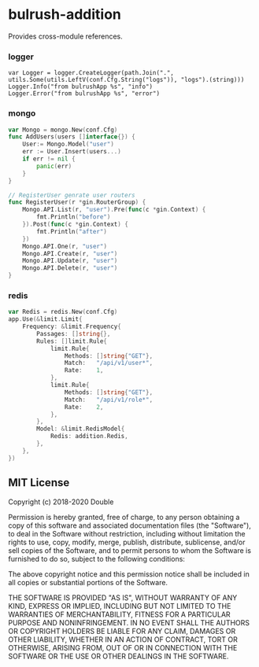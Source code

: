 # bulrush-addition
Provides cross-module references.  

### logger
```
var Logger = logger.CreateLogger(path.Join(".", utils.Some(utils.LeftV(conf.Cfg.String("logs")), "logs").(string)))
Logger.Info("from bulrushApp %s", "info")
Logger.Error("from bulrushApp %s", "error")
```
### mongo
```go
var Mongo = mongo.New(conf.Cfg)
func AddUsers(users []interface{}) {
	User:= Mongo.Model("user")
	err := User.Insert(users...)
	if err != nil {
		panic(err)
	}
}

// RegisterUser genrate user routers
func RegisterUser(r *gin.RouterGroup) {
	Mongo.API.List(r, "user").Pre(func(c *gin.Context) {
		fmt.Println("before")
	}).Post(func(c *gin.Context) {
		fmt.Println("after")
	})
	Mongo.API.One(r, "user")
	Mongo.API.Create(r, "user")
	Mongo.API.Update(r, "user")
	Mongo.API.Delete(r, "user")
}
```
### redis
```go
var Redis = redis.New(conf.Cfg)
app.Use(&limit.Limit{
	Frequency: &limit.Frequency{
		Passages: []string{},
		Rules: []limit.Rule{
			limit.Rule{
				Methods: []string{"GET"},
				Match:   "/api/v1/user*",
				Rate:    1,
			},
			limit.Rule{
				Methods: []string{"GET"},
				Match:   "/api/v1/role*",
				Rate:    2,
			},
		},
		Model: &limit.RedisModel{
			Redis: addition.Redis,
		},
	},
})
```

## MIT License

Copyright (c) 2018-2020 Double

Permission is hereby granted, free of charge, to any person obtaining a copy
of this software and associated documentation files (the "Software"), to deal
in the Software without restriction, including without limitation the rights
to use, copy, modify, merge, publish, distribute, sublicense, and/or sell
copies of the Software, and to permit persons to whom the Software is
furnished to do so, subject to the following conditions:

The above copyright notice and this permission notice shall be included in all
copies or substantial portions of the Software.

THE SOFTWARE IS PROVIDED "AS IS", WITHOUT WARRANTY OF ANY KIND, EXPRESS OR
IMPLIED, INCLUDING BUT NOT LIMITED TO THE WARRANTIES OF MERCHANTABILITY,
FITNESS FOR A PARTICULAR PURPOSE AND NONINFRINGEMENT. IN NO EVENT SHALL THE
AUTHORS OR COPYRIGHT HOLDERS BE LIABLE FOR ANY CLAIM, DAMAGES OR OTHER
LIABILITY, WHETHER IN AN ACTION OF CONTRACT, TORT OR OTHERWISE, ARISING FROM,
OUT OF OR IN CONNECTION WITH THE SOFTWARE OR THE USE OR OTHER DEALINGS IN THE
SOFTWARE.